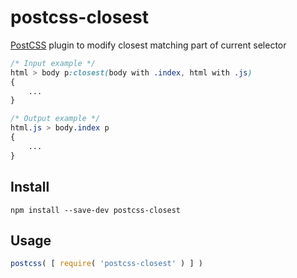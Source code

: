 # postcss-closest

[PostCSS] plugin to modify closest matching part of current selector

```css
/* Input example */
html > body p:closest(body with .index, html with .js)
{
	...
}
```

```css
/* Output example */
html.js > body.index p
{
	...
}
```

## Install

```
npm install --save-dev postcss-closest
```

## Usage

```js
postcss( [ require( 'postcss-closest' ) ] )
```

[PostCSS]: https://github.com/postcss/postcss
